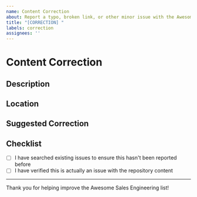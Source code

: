 ```yaml
---
name: Content Correction
about: Report a typo, broken link, or other minor issue with the Awesome Sales Engineering list
title: "[CORRECTION] "
labels: correction
assignees: ''
---
```


# Content Correction

## Description

<!-- Provide a clear and concise description of the issue you've found (typo, broken link, etc.) -->

## Location

<!-- Where is the issue located? Please be as specific as possible:
- File name (e.g., README.md, CONTRIBUTING.md)
- Section/category
- Resource name or text with the issue -->

## Suggested Correction

<!-- If you have a suggestion on how to fix the issue, please describe it here -->

## Checklist

- [ ] I have searched existing issues to ensure this hasn't been reported before
- [ ] I have verified this is actually an issue with the repository content

---

Thank you for helping improve the Awesome Sales Engineering list!
